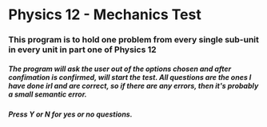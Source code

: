 # Physics 12 - Mechanics Test

### This program is to hold one problem from every single sub-unit in every unit in part one of Physics 12

##### The program will ask the user out of the options chosen and after confimation is confirmed, will start the test. All questions are the ones I have done irl and are correct, so if there are any errors, then it's probably a small semantic error. 



##### **Press Y or N** for yes or no questions. 